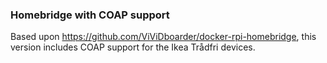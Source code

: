 ### Homebridge with COAP support

Based upon <https://github.com/ViViDboarder/docker-rpi-homebridge>, this version includes COAP support for the Ikea Trådfri devices.
